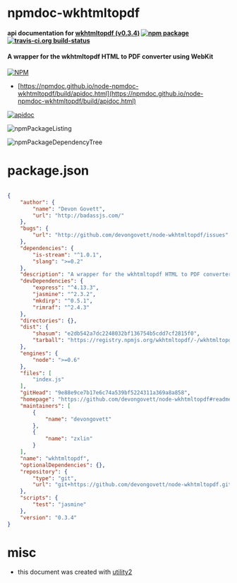 # npmdoc-wkhtmltopdf

#### api documentation for  [wkhtmltopdf (v0.3.4)](https://github.com/devongovett/node-wkhtmltopdf#readme)  [![npm package](https://img.shields.io/npm/v/npmdoc-wkhtmltopdf.svg?style=flat-square)](https://www.npmjs.org/package/npmdoc-wkhtmltopdf) [![travis-ci.org build-status](https://api.travis-ci.org/npmdoc/node-npmdoc-wkhtmltopdf.svg)](https://travis-ci.org/npmdoc/node-npmdoc-wkhtmltopdf)

#### A wrapper for the wkhtmltopdf HTML to PDF converter using WebKit

[![NPM](https://nodei.co/npm/wkhtmltopdf.png?downloads=true&downloadRank=true&stars=true)](https://www.npmjs.com/package/wkhtmltopdf)

- [https://npmdoc.github.io/node-npmdoc-wkhtmltopdf/build/apidoc.html](https://npmdoc.github.io/node-npmdoc-wkhtmltopdf/build/apidoc.html)

[![apidoc](https://npmdoc.github.io/node-npmdoc-wkhtmltopdf/build/screenCapture.buildCi.browser.%252Ftmp%252Fbuild%252Fapidoc.html.png)](https://npmdoc.github.io/node-npmdoc-wkhtmltopdf/build/apidoc.html)

![npmPackageListing](https://npmdoc.github.io/node-npmdoc-wkhtmltopdf/build/screenCapture.npmPackageListing.svg)

![npmPackageDependencyTree](https://npmdoc.github.io/node-npmdoc-wkhtmltopdf/build/screenCapture.npmPackageDependencyTree.svg)



# package.json

```json

{
    "author": {
        "name": "Devon Govett",
        "url": "http://badassjs.com/"
    },
    "bugs": {
        "url": "http://github.com/devongovett/node-wkhtmltopdf/issues"
    },
    "dependencies": {
        "is-stream": "^1.0.1",
        "slang": ">=0.2"
    },
    "description": "A wrapper for the wkhtmltopdf HTML to PDF converter using WebKit",
    "devDependencies": {
        "express": "^4.13.3",
        "jasmine": "^2.3.2",
        "mkdirp": "^0.5.1",
        "rimraf": "^2.4.3"
    },
    "directories": {},
    "dist": {
        "shasum": "e2db542a7dc2248032bf136754b5cdd7cf2815f0",
        "tarball": "https://registry.npmjs.org/wkhtmltopdf/-/wkhtmltopdf-0.3.4.tgz"
    },
    "engines": {
        "node": ">=0.6"
    },
    "files": [
        "index.js"
    ],
    "gitHead": "9e88e9ce7b17e6c74a539bf5224311a369a8a858",
    "homepage": "https://github.com/devongovett/node-wkhtmltopdf#readme",
    "maintainers": [
        {
            "name": "devongovett"
        },
        {
            "name": "zxlin"
        }
    ],
    "name": "wkhtmltopdf",
    "optionalDependencies": {},
    "repository": {
        "type": "git",
        "url": "git+https://github.com/devongovett/node-wkhtmltopdf.git"
    },
    "scripts": {
        "test": "jasmine"
    },
    "version": "0.3.4"
}
```



# misc
- this document was created with [utility2](https://github.com/kaizhu256/node-utility2)
